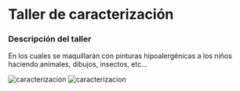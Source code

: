 # Taller de caracterización


### Descripción del taller

En los cuales se maquillarán con pinturas hipoalergénicas a los niños haciendo animales, dibujos, insectos, etc...


![caracterizacion](/Ludoteca-tolon-tolon/assets/images/caracterizacion.jpg)
![caracterizacion](/Ludoteca-tolon-tolon/assets/images/caracterizacion2.jpg)
